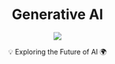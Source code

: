 <h1 align="center">Generative AI</h1>
<p align="center">
    <a href="https://github.com/akinprojenet" target="_blank"><img src="https://img.shields.io/badge/-Github-000?style=flat-square&logo=Github&logoColor=white"/></a>
</p>

<p align="center">💡 Exploring the Future of AI 🌍</p>
